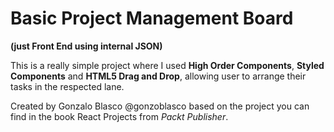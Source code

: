 # Basic Project Management Board

**(just Front End using internal JSON)**

This is a really simple project where I used **High Order Components**, **Styled Components** and **HTML5 Drag and Drop**, allowing user to arrange their tasks in the respected lane.

Created by Gonzalo Blasco @gonzoblasco based on the project you can find in the book React Projects from _Packt Publisher_.
